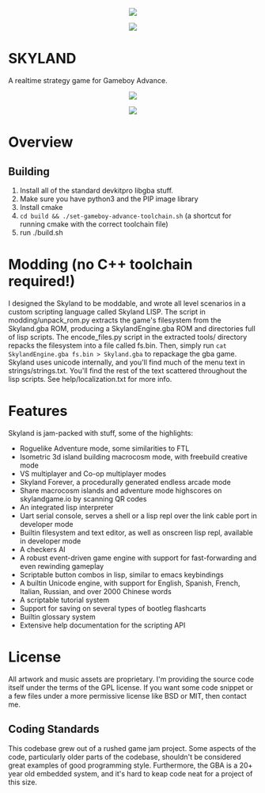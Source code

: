 <p align="center">
  <img src="gba_jam_2021/imgs_for_readme/title.png"/>
</p>

<p align="center">
  <img src="gba_jam_2021/imgs_for_readme/menu.png"/>
</p>

# SKYLAND

A realtime strategy game for Gameboy Advance.

<p align="center">
  <img src="gba_jam_2021/imgs_for_readme/cover.png"/>
</p>

<p align="center">
  <img src="gba_jam_2021/imgs_for_readme/macro.png"/>
</p>

# Overview



## Building

1) Install all of the standard devkitpro libgba stuff.
2) Make sure you have python3 and the PIP image library
3) Install cmake
4) `cd build && ./set-gameboy-advance-toolchain.sh` (a shortcut for running cmake with the correct toolchain file)
5) run ./build.sh


# Modding (no C++ toolchain required!)

I designed the Skyland to be moddable, and wrote all level scenarios in a custom scripting language called Skyland LISP. The script in modding/unpack_rom.py extracts the game's filesystem from the Skyland.gba ROM, producing a SkylandEngine.gba ROM and directories full of lisp scripts. The encode_files.py script in the extracted tools/ directory repacks the filesystem into a file called fs.bin. Then, simply run `cat SkylandEngine.gba fs.bin > Skyland.gba` to repackage the gba game. Skyland uses unicode internally, and you'll find much of the menu text in strings/strings.txt. You'll find the rest of the text scattered throughout the lisp scripts. See help/localization.txt for more info.


# Features

Skyland is jam-packed with stuff, some of the highlights:
* Roguelike Adventure mode, some similarities to FTL
* Isometric 3d island building macrocosm mode, with freebuild creative mode
* VS multiplayer and Co-op multiplayer modes
* Skyland Forever, a procedurally generated endless arcade mode
* Share macrocosm islands and adventure mode highscores on skylandgame.io by scanning QR codes
* An integrated lisp interpreter
* Uart serial console, serves a shell or a lisp repl over the link cable port in developer mode
* Builtin filesystem and text editor, as well as onscreen lisp repl, available in developer mode
* A checkers AI
* A robust event-driven game engine with support for fast-forwarding and even rewinding gameplay
* Scriptable button combos in lisp, similar to emacs keybindings
* A builtin Unicode engine, with support for English, Spanish, French, Italian, Russian, and over 2000 Chinese words
* A scriptable tutorial system
* Support for saving on several types of bootleg flashcarts
* Builtin glossary system
* Extensive help documentation for the scripting API


# License

All artwork and music assets are proprietary. I'm providing the source code itself under the terms of the GPL license. If you want some code snippet or a few files under a more permissive license like BSD or MIT, then contact me.


## Coding Standards

This codebase grew out of a rushed game jam project. Some aspects of the code, particularly older parts of the codebase, shouldn't be considered great examples of good programming style. Furthermore, the GBA is a 20+ year old embedded system, and it's hard to keap code neat for a project of this size.
